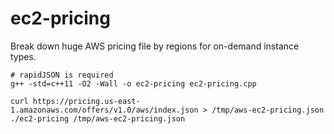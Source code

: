 # ec2-pricing

Break down huge AWS pricing file by regions for on-demand instance types.

```
# rapidJSON is required
g++ -std=c++11 -O2 -Wall -o ec2-pricing ec2-pricing.cpp

curl https://pricing.us-east-1.amazonaws.com/offers/v1.0/aws/index.json > /tmp/aws-ec2-pricing.json
./ec2-pricing /tmp/aws-ec2-pricing.json
```
